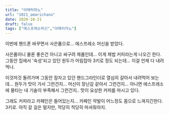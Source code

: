 ```yaml
---
title: "아메릭하노"
url: "1021_amarichano"
date: 2020-10-21
draft: false
tags: ["에스프레소머신","아메리카노"]
---
```

이번에 핸드폰 바꾸면서 사은품으로... 에스프레소 머신을 받았다.

사은품이니 물론 좋은건 아니고 싸구려 제품인데... 이게 제법 커피라는게 나오긴 한다.
그동안 집에서 '숙성'되고 있던 원두가 어림잡아 3키로 정도 되는데... 이걸 언제 다 내려먹나.

이것저것 돌려가며 그동안 잠자고 있던 핸드그라인더로 열심히 갈아서 내려먹어 보는데...
원두가 맛이 가서 그런건지... 머신이 장난감 같아서 그런건지... 아니면 
에스프레소에 물타는 내 기술이 부족해서 그런건지.. 맛이 요상한 커피를 마시고 있다.

그래도 커피라고 카페인은 들어있는지... 카페인 약발이 어느정도 몸으로 느껴지긴한다.
3키로. 아직 갈 길은 멀지만, 적당히 적당히 마셔줘야지.

